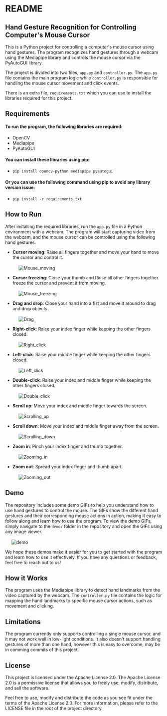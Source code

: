 # README
## Hand Gesture Recognition for Controlling Computer's Mouse Cursor
This is a Python project for controlling a computer's mouse cursor using hand gestures. The program recognizes hand gestures through a webcam using the Mediapipe library and controls the mouse cursor via the PyAutoGUI library.

The project is divided into two files, `app.py` and `controller.py`. The `app.py` file contains the main program logic while `controller.py` is responsible for handling the mouse cursor movement and click events.

There is an extra file, `requirements.txt` which you can use to install the libraries required for this project.

## Requirements
#### To run the program, the following libraries are required:<br>
  - OpenCV<br>
  - Mediapipe<br>
  - PyAutoGUI<br>
 
#### You can install these libraries using pip:<br>
  -  `pip install opencv-python mediapipe pyautogui`<br>
#### Or you can use the following command using pip to avoid any library version issue:<br>
  - `pip install -r requirements.txt`

## How to Run
After installing the required libraries, run the `app.py` file in a Python environment with a webcam. The program will start capturing video from the webcam, and the mouse cursor can be controlled using the following hand gestures:

  - **Cursor moving**: Raise all fingers together and move your hand to move the cursor and control it.<br><br>
    &nbsp;&nbsp;&nbsp;&nbsp; ![Mouse_moving](https://user-images.githubusercontent.com/129029089/227950094-4dae7a2d-a332-41ad-aa13-a186a5052f60.png)

  - **Cursor freezing**: Close your thumb and Raise all other fingers together freeze the cursor and prevent it from moving.<br><br>
    &nbsp;&nbsp;&nbsp;&nbsp; ![Mouse_freezing](https://user-images.githubusercontent.com/129029089/227953353-6cb5bfe7-8beb-43df-a4a7-988f43e51c94.png)

  - **Drag and drop**: Close your hand into a fist and move it around to drag and drop objects.<br><br>
    &nbsp;&nbsp;&nbsp;&nbsp; ![Drag](https://user-images.githubusercontent.com/129029089/227953920-2049922f-d76d-4a3b-b132-d6ff9f234d1e.png)

  - **Right-click**: Raise your index finger while keeping the other fingers closed.<br><br>
    &nbsp;&nbsp;&nbsp;&nbsp; ![Right_click](https://user-images.githubusercontent.com/129029089/227954273-7184fe9b-39b5-4bfc-bc49-2cc9b17f18c7.png)

  - **Left-click**: Raise your middle finger while keeping the other fingers closed.<br><br>
    &nbsp;&nbsp;&nbsp;&nbsp; ![Left_click](https://user-images.githubusercontent.com/129029089/227954145-e8915010-4a4d-46b1-9e24-5a4c48637b51.png)

  - **Double-click**: Raise your index and middle finger while keeping the other fingers closed.<br><br>
    &nbsp;&nbsp;&nbsp;&nbsp; ![Double_click](https://user-images.githubusercontent.com/129029089/227954025-6ea2c2bc-4f49-450c-ad50-1d2400a33ea8.png)

  - **Scroll up**: Move your index and middle finger towards the screen.<br><br>
    &nbsp;&nbsp;&nbsp;&nbsp; ![Scrolling_up](https://user-images.githubusercontent.com/129029089/227954370-66157650-1e08-425f-940e-1f35517fd92a.png)

  - **Scroll down**: Move your index and middle finger away from the screen.<br><br>
    &nbsp;&nbsp;&nbsp;&nbsp; ![Scrolling_down](https://user-images.githubusercontent.com/129029089/227954424-f6d67430-601f-4238-ab74-7247f8471c6a.png)

  - **Zoom in**: Pinch your index finger and thumb together.<br><br>
    &nbsp;&nbsp;&nbsp;&nbsp; ![Zooming_in](https://user-images.githubusercontent.com/129029089/227954523-286c4c7f-33d5-4ea1-850e-8355021da51d.png)

  - **Zoom out**: Spread your index finger and thumb apart.<br><br>
    &nbsp;&nbsp;&nbsp;&nbsp; ![Zooming_out](https://user-images.githubusercontent.com/129029089/227954586-4774546f-2611-482a-a722-52339ab57bb5.png)



## Demo
The repository includes some demo GIFs to help you understand how to use hand gestures to control the mouse. The GIFs show the different hand gestures and their corresponding mouse actions in action, making it easy to follow along and learn how to use the program. To view the demo GIFs, simply navigate to the `demo/` folder in the repository and open the GIFs using any image viewer.<br><br>
    &nbsp;&nbsp;&nbsp;&nbsp; ![demo](https://user-images.githubusercontent.com/129029089/227974020-4e8c81a3-ef4f-47c8-ab46-f6737d15e4b8.gif)


We hope these demos make it easier for you to get started with the program and learn how to use it effectively. If you have any questions or feedback, feel free to reach out to us!

## How it Works
The program uses the Mediapipe library to detect hand landmarks from the video captured by the webcam. The `controller.py` file contains the logic for mapping the hand landmarks to specific mouse cursor actions, such as movement and clicking.

## Limitations
The program currently only supports controlling a single mouse cursor, and it may not work well in low-light conditions. It also doesn't support handling gestures of more than one hand, however this is easy to overcome, may be in comming commits of this project.

## License

This project is licensed under the Apache License 2.0. The Apache License 2.0 is a permissive license that allows you to freely use, modify, distribute, and sell the software.<br>

Feel free to use, modify and distribute the code as you see fit under the terms of the Apache License 2.0. For more information, please refer to the LICENSE file in the root of the project directory.
